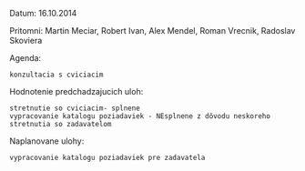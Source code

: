 Datum: 16.10.2014

Pritomni: Martin Meciar, Robert Ivan, Alex Mendel, Roman Vrecnik, Radoslav Skoviera

Agenda:

    konzultacia s cviciacim

Hodnotenie predchadzajucich uloh:

    stretnutie so cviciacim- splnene
    vypracovanie katalogu poziadaviek - NEsplnene z dôvodu neskoreho stretnutia so zadavatelom

Naplanovane ulohy:

    vypracovanie katalogu poziadaviek pre zadavatela
